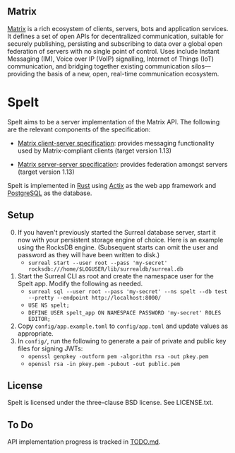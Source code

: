 ## Matrix

[Matrix](https://matrix.org/) is a rich ecosystem of clients, servers, bots and
application services. It defines a set of open APIs for decentralized
communication, suitable for securely publishing, persisting and subscribing to
data over a global open federation of servers with no single point of control.
Uses include Instant Messaging (IM), Voice over IP (VoIP) signalling, Internet
of Things (IoT) communication, and bridging together existing communication
silos—providing the basis of a new, open, real-time communication ecosystem.

# Spelt

Spelt aims to be a server implementation of the Matrix API. The following are
the relevant components of the specification:

* [Matrix client-server
  specification](https://spec.matrix.org/v1.13/client-server-api/): provides
  messaging functionality used by Matrix-compliant clients (target version
  1.13)

* [Matrix server-server
  specification](https://spec.matrix.org/v1.13/server-server-api/):
  provides federation amongst servers (target version 1.13)

Spelt is implemented in [Rust](https://www.rust-lang.org/) using
[Actix](https://actix.rs/) as the web app framework and
[PostgreSQL](https://postgresql.org/) as the database.

## Setup

0. If you haven't previously started the Surreal database server, start it now
   with your persistent storage engine of choice. Here is an example using the
   RocksDB engine. (Subsequent starts can omit the user and password as they will
   have been written to disk.)
    - `surreal start --user root --pass 'my-secret' rocksdb:///home/$LOGUSER/lib/surrealdb/surreal.db`
1. Start the Surreal CLI as root and create the namespace user for the Spelt
   app. Modify the following as needed.
    - `surreal sql --user root --pass 'my-secret' --ns spelt --db test --pretty --endpoint http://localhost:8000/`
    - `USE NS spelt;`
    - `DEFINE USER spelt_app ON NAMESPACE PASSWORD 'my-secret' ROLES EDITOR;`
2. Copy `config/app.example.toml` to `config/app.toml` and update values as
   appropriate.
3. In `config/`, run the following to generate a pair of private and public key
   files for signing JWTs:
    - `openssl genpkey -outform pem -algorithm rsa -out pkey.pem`
    - `openssl rsa -in pkey.pem -pubout -out public.pem`

## License

Spelt is licensed under the three-clause BSD license. See LICENSE.txt.

## To Do

API implementation progress is tracked in [TODO.md](TODO.md).

